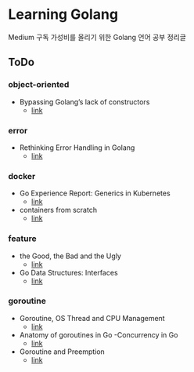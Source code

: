 # Learning Golang

Medium 구독 가성비를 올리기 위한 Golang 언어 공부 정리글

## ToDo
### object-oriented
- Bypassing Golang’s lack of constructors
    + [link](https://medium.com/@j7mbo/bypassing-golangs-lack-of-constructors-b6c7b72ae206)

### error
- Rethinking Error Handling in Golang
    + [link](https://medium.com/swlh/rethinking-error-handling-in-golang-eac8160afe4)

### docker
- Go Experience Report: Generics in Kubernetes
    + [link](https://medium.com/@arschles/go-experience-report-generics-in-kubernetes-25da87430301)
- containers from scratch
    + [link](https://github.com/lizrice/containers-from-scratch)

### feature
- the Good, the Bad and the Ugly
    + [link](https://bluxte.net/musings/2018/04/10/go-good-bad-ugly/#go-ignored-advances-in-modern-language-design)
- Go Data Structures: Interfaces
    + [link](https://research.swtch.com/interfaces)

### goroutine
- Goroutine, OS Thread and CPU Management
    + [link](https://medium.com/a-journey-with-go/go-goroutine-os-thread-and-cpu-management-2f5a5eaf518a)
- Anatomy of goroutines in Go -Concurrency in Go
    + [link](https://medium.com/rungo/anatomy-of-goroutines-in-go-concurrency-in-go-a4cb9272ff88)
- Goroutine and Preemption
    + [link](https://medium.com/a-journey-with-go/go-goroutine-and-preemption-d6bc2aa2f4b7)